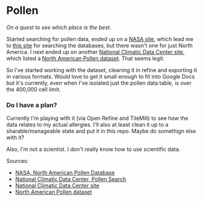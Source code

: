 # Pollen

_On a quest to see which place is the best._

Started searching for pollen data, ended up on a [NASA site](http://gcmd.gsfc.nasa.gov/KeywordSearch/Metadata.do?Portal=GCMD&KeywordPath=&EntryId=EARTH_ATM_NGDC_PALEO_POLLEN1&MetadataView=Data&MetadataType=0&lbnode=mdlb4), which lead me to [this site](http://hurricane.ncdc.noaa.gov/pls/paleox/f?p=518:1:2139012306693191:::APP:PROXYTOSEARCH:16:) for searching the databases, but there wasn't one for just North America. I next ended up on another [National Climatic Data Center site](http://www.ncdc.noaa.gov/paleo/pollen.html), which listed a [North American Pollen dataset](http://www.ncdc.noaa.gov/cgi-bin/good-bye.pl?src=http://www.lpc.uottawa.ca/data/modern/). That seems legit. 

So I've started working with the dataset, cleaning it in refine and exporting it in various formats. Would love to get it small enough to fit into Google Docs but it's currently, even when I've isolated just the pollen data table, is over the 400,000 cell limit. 

### Do I have a plan?

Currently I'm playing with it (via Open Refine and TileMill) to see how the data relates to my actual allergies. I'll also at least clean it up to a sharable/manageable state and put it in this repo. Maybe do somethign else with it?

Also, I'm not a scientist. I don't really know how to use scientific data.


Sources:
- [NASA, North American Pollen Database](http://gcmd.gsfc.nasa.gov/KeywordSearch/Metadata.do?Portal=GCMD&KeywordPath=&EntryId=EARTH_ATM_NGDC_PALEO_POLLEN1&MetadataView=Data&MetadataType=0&lbnode=mdlb4)
- [National Climatic Data Center, Pollen Search](http://hurricane.ncdc.noaa.gov/pls/paleox/f?p=518:1:2139012306693191:::APP:PROXYTOSEARCH:16:0)
- [National Climatic Data Center site](http://www.ncdc.noaa.gov/paleo/pollen.html)
- [North American Pollen dataset](http://www.ncdc.noaa.gov/cgi-bin/good-bye.pl?src=http://www.lpc.uottawa.ca/data/modern/)